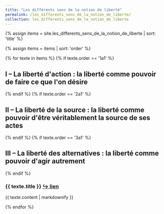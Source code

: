 ```yaml
---
title: "Les différents sens de la notion de liberté"
permalink: /les_differents_sens_de_la_notion_de_liberte/
collection: les_differents_sens_de_la_notion_de_liberte
---
```


{% assign items = site.les_differents_sens_de_la_notion_de_liberte | sort: 'title' %}

{% assign items = items | sort: 'order' %}

{% for texte in items %}
  {% if texte.order == '1a1' %}
  <h2>I – La liberté d'action : la liberté comme pouvoir de faire ce que l'on désire</h2>
  {% endif %}
  {% if texte.order == '2a1' %}
  <h2>II – La liberté de la source : la liberté comme pouvoir d'être véritablement la source de ses actes</h2>
  {% endif %}
  {% if texte.order == '3a1' %}
  <h2>III – La liberté des alternatives : la liberté comme pouvoir d'agir autrement</h2>
  {% endif %}
  <h3>{{ texte.title }} <a href="https://eyssette.github.io/dossiers{{- texte.url -}}">↪ lien</a></h3>
  <p>{{ texte.content | markdownify }}</p>
{% endfor %}
